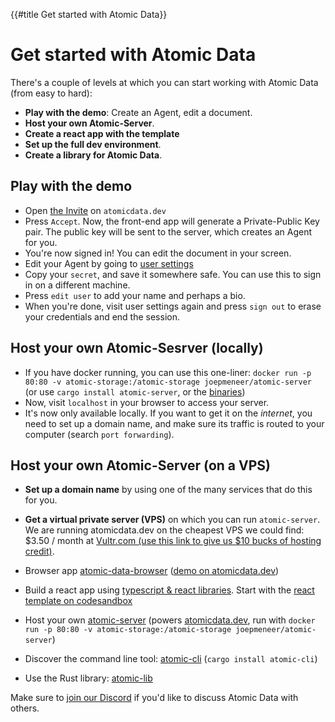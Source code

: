 {{#title Get started with Atomic Data}}
# Get started with Atomic Data

There's a couple of levels at which you can start working with Atomic Data (from easy to hard):

- **Play with the demo**: Create an Agent, edit a document.
- **Host your own Atomic-Server**.
- **Create a react app with the template**
- **Set up the full dev environment**.
- **Create a library for Atomic Data**.

## Play with the demo

- Open [the Invite](https://atomicdata.dev/invites/1) on `atomicdata.dev`
- Press `Accept`. Now, the front-end app will generate a Private-Public Key pair. The public key will be sent to the server, which creates an Agent for you.
- You're now signed in! You can edit the document in your screen.
- Edit your Agent by going to [user settings](https://atomicdata.dev/app/agent)
- Copy your `secret`, and save it somewhere safe. You can use this to sign in on a different machine.
- Press `edit user` to add your name and perhaps a bio.
- When you're done, visit user settings again and press `sign out` to erase your credentials and end the session.

## Host your own Atomic-Sesrver (locally)

- If you have docker running, you can use this one-liner: `docker run -p 80:80 -v atomic-storage:/atomic-storage joepmeneer/atomic-server` (or use `cargo install atomic-server`, or the [binaries](https://github.com/atomicdata-dev/atomic-server/releases/))
- Now, visit `localhost` in your browser to access your server.
- It's now only available locally. If you want to get it on the _internet_, you need to set up a domain name, and make sure its traffic is routed to your computer (search `port forwarding`).

## Host your own Atomic-Server (on a VPS)

- **Set up a domain name** by using one of the many services that do this for you.
- **Get a virtual private server (VPS)** on which you can run `atomic-server`. We are running atomicdata.dev on the cheapest VPS we could find: $3.50 / month at [Vultr.com (use this link to give us $10 bucks of hosting credit)](https://www.vultr.com/?ref=8970814-8H).



- Browser app [atomic-data-browser](https://github.com/atomicdata-dev/atomic-data-browser) ([demo on atomicdata.dev](https://atomicdata.dev))
- Build a react app using [typescript & react libraries](https://github.com/atomicdata-dev/atomic-data-browser). Start with the [react template on codesandbox](https://codesandbox.io/s/atomic-data-react-template-4y9qu?file=/src/MyResource.tsx)
- Host your own [atomic-server](https://github.com/atomicdata-dev/atomic-data-browser) (powers [atomicdata.dev](https://atomicdata.dev), run with `docker run -p 80:80 -v atomic-storage:/atomic-storage joepmeneer/atomic-server`)
- Discover the command line tool: [atomic-cli](https://github.com/atomicdata-dev/atomic-server) (`cargo install atomic-cli`)
- Use the Rust library: [atomic-lib](https://github.com/atomicdata-dev/atomic-server)

Make sure to [join our Discord](https://discord.gg/a72Rv2P) if you'd like to discuss Atomic Data with others.

